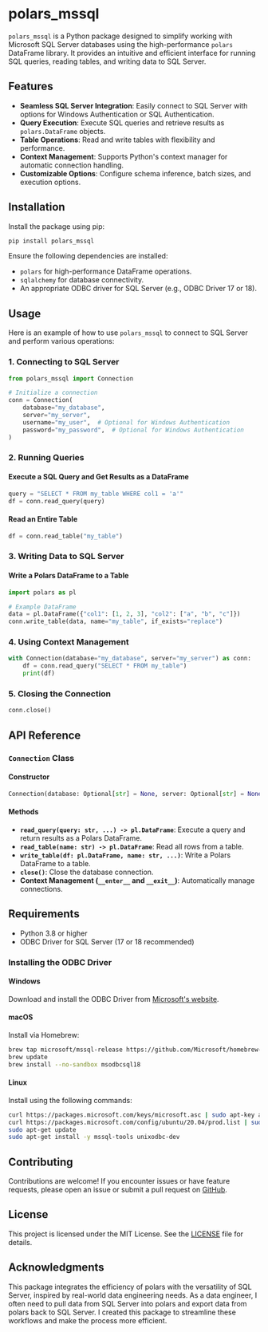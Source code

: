 # polars_mssql

`polars_mssql` is a Python package designed to simplify working with Microsoft SQL Server databases using the high-performance `polars` DataFrame library. It provides an intuitive and efficient interface for running SQL queries, reading tables, and writing data to SQL Server.

## Features

- **Seamless SQL Server Integration**: Easily connect to SQL Server with options for Windows Authentication or SQL Authentication.
- **Query Execution**: Execute SQL queries and retrieve results as `polars.DataFrame` objects.
- **Table Operations**: Read and write tables with flexibility and performance.
- **Context Management**: Supports Python's context manager for automatic connection handling.
- **Customizable Options**: Configure schema inference, batch sizes, and execution options.

## Installation

Install the package using pip:

```bash
pip install polars_mssql
```

Ensure the following dependencies are installed:

- `polars` for high-performance DataFrame operations.
- `sqlalchemy` for database connectivity.
- An appropriate ODBC driver for SQL Server (e.g., ODBC Driver 17 or 18).

## Usage

Here is an example of how to use `polars_mssql` to connect to SQL Server and perform various operations:

### 1. Connecting to SQL Server

```python
from polars_mssql import Connection

# Initialize a connection
conn = Connection(
    database="my_database",
    server="my_server",
    username="my_user",  # Optional for Windows Authentication
    password="my_password",  # Optional for Windows Authentication
)
```

### 2. Running Queries

#### Execute a SQL Query and Get Results as a DataFrame

```python
query = "SELECT * FROM my_table WHERE col1 = 'a'"
df = conn.read_query(query)
```

#### Read an Entire Table

```python
df = conn.read_table("my_table")
```

### 3. Writing Data to SQL Server

#### Write a Polars DataFrame to a Table

```python
import polars as pl

# Example DataFrame
data = pl.DataFrame({"col1": [1, 2, 3], "col2": ["a", "b", "c"]})
conn.write_table(data, name="my_table", if_exists="replace")
```

### 4. Using Context Management

```python
with Connection(database="my_database", server="my_server") as conn:
    df = conn.read_query("SELECT * FROM my_table")
    print(df)
```

### 5. Closing the Connection

```python
conn.close()
```

## API Reference

### `Connection` Class

#### Constructor
```python
Connection(database: Optional[str] = None, server: Optional[str] = None, driver: Optional[str] = None, username: Optional[str] = None, password: Optional[str] = None)
```

#### Methods

- **`read_query(query: str, ...) -> pl.DataFrame`**: Execute a query and return results as a Polars DataFrame.
- **`read_table(name: str) -> pl.DataFrame`**: Read all rows from a table.
- **`write_table(df: pl.DataFrame, name: str, ...)`**: Write a Polars DataFrame to a table.
- **`close()`**: Close the database connection.
- **Context Management (`__enter__` and `__exit__`)**: Automatically manage connections.

## Requirements

- Python 3.8 or higher
- ODBC Driver for SQL Server (17 or 18 recommended)

### Installing the ODBC Driver

#### Windows
Download and install the ODBC Driver from [Microsoft's website](https://learn.microsoft.com/en-us/sql/connect/odbc/download-odbc-driver-for-sql-server).

#### macOS
Install via Homebrew:
```bash
brew tap microsoft/mssql-release https://github.com/Microsoft/homebrew-mssql-release
brew update
brew install --no-sandbox msodbcsql18
```

#### Linux
Install using the following commands:
```bash
curl https://packages.microsoft.com/keys/microsoft.asc | sudo apt-key add -
curl https://packages.microsoft.com/config/ubuntu/20.04/prod.list | sudo tee /etc/apt/sources.list.d/msprod.list
sudo apt-get update
sudo apt-get install -y mssql-tools unixodbc-dev
```

## Contributing

Contributions are welcome! If you encounter issues or have feature requests, please open an issue or submit a pull request on [GitHub](https://github.com/drosenman/polars_mssql).

## License

This project is licensed under the MIT License. See the [LICENSE](LICENSE) file for details.

## Acknowledgments

This package integrates the efficiency of polars with the versatility of SQL Server, inspired by real-world data engineering needs. As a data engineer, I often need to pull data from SQL Server into polars and export data from polars back to SQL Server. I created this package to streamline these workflows and make the process more efficient.
